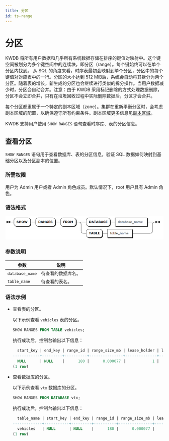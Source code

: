 ```yaml
---
title: 分区
id: ts-range
---
```


# 分区

KWDB 将所有用户数据和几乎所有系统数据存储在排序的键值对映射中。这个键空间被划分为多个键空间中的连续块，即分区（range）。每个键始终可以在单个分区内找到。 从 SQL 的角度来看，时序表最初会映射到单个分区，分区中的每个键值对对应表中的一行。分区的大小达到 512 MiB后，系统会自动将其拆分为两个分区。随着表的增长，新生成的分区也会继续进行类似的拆分操作。当用户数据减少时，分区会自动合并。注意：由于 KWDB 采用标记删除的方式处理数据删除，分区不会立即合并，只有在垃圾回收过程中实际删除数据后，分区才会合并。

每个分区都隶属于一个特定的副本区域（zone）。集群在重新平衡分区时，会考虑副本区域的配置，以确保遵守所有约束条件。副本区域更多信息见[副本区域](./ts-zone.md)。

KWDB 支持用户使用 `SHOW RANGES` 语句查看时序库、表的分区信息。

## 查看分区

`SHOW RANGES` 语句用于查看数据库、表的分区信息，验证 SQL 数据如何映射到基础分区以及分区副本的位置。

### 所需权限

用户为 Admin 用户或者 Admin 角色成员。默认情况下，root 用户具有 Admin 角色。

### 语法格式

![](../../../static/sql-reference/ts-show-ranges.png)

### 参数说明

| 参数 | 说明 |
| --- | --- |
| `database_name` | 待查看的数据库名。 |
| `table_name` | 待查看的表名。 |

### 语法示例

- 查看表的分区。

    以下示例查看 `vehicles` 表的分区。

    ```sql
    SHOW RANGES FROM TABLE vehicles;
    ```

    执行成功后，控制台输出以下信息：

    ```sql
      start_key | end_key | range_id | range_size_mb | lease_holder | lease_holder_locality | replicas | replica_localities
    ------------+---------+----------+---------------+--------------+-----------------------+----------+---------------------
      NULL      | NULL    |      180 |      0.000077 |            1 |                       | {3}      | {""}
    (1 row)
    ```
- 查看数据库的分区。

    以下示例查看 `vtx` 数据库的分区。

    ```sql
    SHOW RANGES FROM DATABASE vtx;
    ```

    执行成功后，控制台输出以下信息：

    ```sql
      table_name | start_key | end_key | range_id | range_size_mb | lease_holder | lease_holder_locality | replicas | replica_localities
    -------------+-----------+---------+----------+---------------+--------------+-----------------------+----------+---------------------  
      vehicles   | NULL      | NULL    |      180 |      0.000077 |            1 |                       | {3}      | {""}
    (1 row)
    ```
